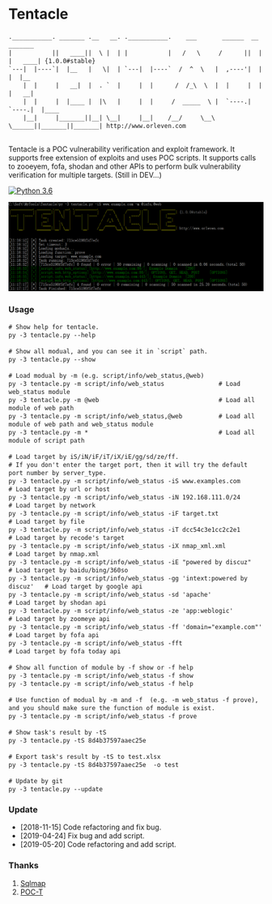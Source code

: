 # Tentacle

```
.___________. _______ .__   __. .___________.    ___       ______  __       _______
|           ||   ____||  \ |  | |           |   /   \     /      ||  |     |   ____| {1.0.0#stable}
`---|  |----`|  |__   |   \|  | `---|  |----`  /  ^  \   |  ,----'|  |     |  |__
    |  |     |   __|  |  . `  |     |  |      /  /_\  \  |  |     |  |     |   __|
    |  |     |  |____ |  |\   |     |  |     /  _____  \ |  `----.|  `----.|  |____
    |__|     |_______||__| \__|     |__|    /__/     \__\ \______||_______||_______| http://www.orleven.com


```

Tentacle is a POC vulnerability verification and exploit framework. It supports free extension of exploits and uses POC scripts. It supports calls to zooeyem, fofa, shodan and other APIs to perform bulk vulnerability verification for multiple targets. (Still in DEV...)

[![Python 3.6](https://img.shields.io/badge/python-3.6-yellow.svg)](https://www.python.org/)

![show](show/test.png)

### Usage

```
# Show help for tentacle.
py -3 tentacle.py --help

# Show all modual, and you can see it in `script` path.
py -3 tentacle.py --show

# Load modual by -m (e.g. script/info/web_status,@web)
py -3 tentacle.py -m script/info/web_status               # Load web_status module
py -3 tentacle.py -m @web                                 # Load all module of web path
py -3 tentacle.py -m script/info/web_status,@web          # Load all module of web path and web_status module
py -3 tentacle.py -m *                                    # Load all module of script path

# Load target by iS/iN/iF/iT/iX/iE/gg/sd/ze/ff.
# If you don't enter the target port, then it will try the default port number by server_type.
py -3 tentacle.py -m script/info/web_status -iS www.examples.com             # Load target by url or host 
py -3 tentacle.py -m script/info/web_status -iN 192.168.111.0/24             # Load target by network
py -3 tentacle.py -m script/info/web_status -iF target.txt                   # Load target by file
py -3 tentacle.py -m script/info/web_status -iT dcc54c3e1cc2c2e1             # Load target by recode's target
py -3 tentacle.py -m script/info/web_status -iX nmap_xml.xml                 # Load target by nmap.xml
py -3 tentacle.py -m script/info/web_status -iE "powered by discuz"          # Load target by baidu/bing/360so
py -3 tentacle.py -m script/info/web_status -gg 'intext:powered by discuz'   # Load target by google api
py -3 tentacle.py -m script/info/web_status -sd 'apache'                     # Load target by shodan api
py -3 tentacle.py -m script/info/web_status -ze 'app:weblogic'               # Load target by zoomeye api
py -3 tentacle.py -m script/info/web_status -ff 'domain="example.com"'       # Load target by fofa api
py -3 tentacle.py -m script/info/web_status -fft                             # Load target by fofa today api

# Show all function of module by -f show or -f help
py -3 tentacle.py -m script/info/web_status -f show
py -3 tentacle.py -m script/info/web_status -f help

# Use function of modual by -m and -f  (e.g. -m web_status -f prove), and you should make sure the function of module is exist.
py -3 tentacle.py -m script/info/web_status -f prove

# Show task's result by -tS 
py -3 tentacle.py -tS 8d4b37597aaec25e

# Export task's result by -tS to test.xlsx
py -3 tentacle.py -tS 8d4b37597aaec25e  -o test

# Update by git
py -3 tentacle.py --update
```

### Update

* [2018-11-15] Code refactoring and fix  bug.
* [2019-04-24] Fix bug and add script.
* [2019-05-20] Code refactoring and add script.

### Thanks

1. [Sqlmap](https://github.com/sqlmapproject/sqlmap)
2. [POC-T](https://github.com/Xyntax/POC-T)

